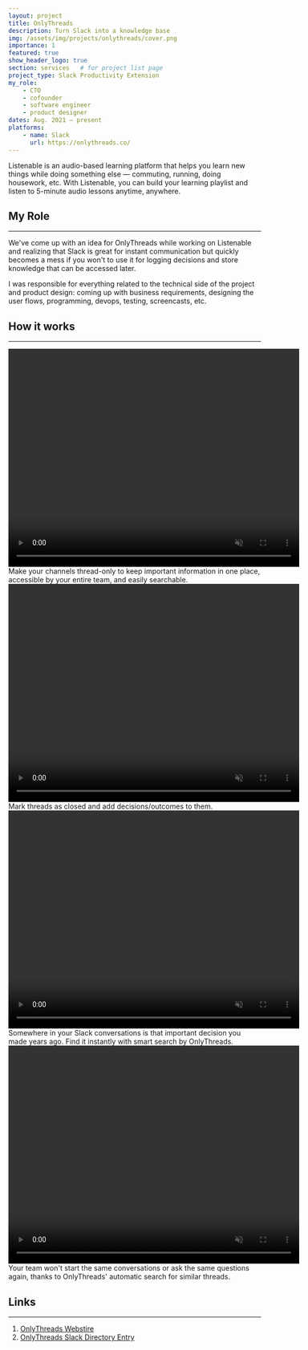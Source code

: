 ```yaml
---
layout: project
title: OnlyThreads
description: Turn Slack into a knowledge base
img: /assets/img/projects/onlythreads/cover.png
importance: 1
featured: true
show_header_logo: true
section: services   # for project list page
project_type: Slack Productivity Extension
my_role: 
    - CTO
    - cofounder
    - software engineer
    - product designer
dates: Aug. 2021 – present
platforms:     
    - name: Slack
      url: https://onlythreads.co/
---
```


Listenable is an audio-based learning platform that helps you learn new things while doing something else — commuting, 
running, doing housework, etc. With Listenable, you can build your learning playlist and listen to 5-minute audio 
lessons anytime, anywhere.

## My Role
***

We've come up with an idea for OnlyThreads while working on Listenable and realizing that Slack is great for instant
communication but quickly becomes a mess if you won't to use it for logging decisions and store knowledge that can
be accessed later.

I was responsible for everything related to the technical side of the project and product design: 
coming up with business requirements, designing the user flows, programming, devops, testing, screencasts, etc.


## How it works
***

<div class="row">
    <div class="col-sm mt-3 mt-md-0 text-center">
        <video width="580" height="435" autoplay muted loop playsinline>
            <source src="{{ '/assets/img/projects/onlythreads/OT scenario 2 webopt.mp4' | relative_url }}" type="video/mp4"/>
        </video>        
    </div> 
</div>
<div class="caption">
    Make your channels thread-only to keep important information in one place, accessible by your entire team, and easily searchable.
</div>

<div class="row">
    <div class="col-sm mt-3 mt-md-0 text-center">
        <video width="580" height="435" autoplay muted loop playsinline>
            <source src="{{ '/assets/img/projects/onlythreads/OT scenario 1 webopt.mp4' | relative_url }}" type="video/mp4"/>
        </video>        
    </div> 
</div>
<div class="caption">
    Mark threads as closed and add decisions/outcomes to them.
</div>

<div class="row">
    <div class="col-sm mt-3 mt-md-0 text-center">
        <video width="580" height="435" autoplay muted loop playsinline>
            <source src="{{ '/assets/img/projects/onlythreads/OT scenario 3 webopt.mp4' | relative_url }}" type="video/mp4"/>
        </video>        
    </div> 
</div>
<div class="caption">
    Somewhere in your Slack conversations is that important decision you made years ago. Find it instantly with smart search by OnlyThreads. 
</div>


<div class="row">
    <div class="col-sm mt-3 mt-md-0 text-center">
        <video width="580" height="435" autoplay muted loop playsinline>
            <source src="{{ '/assets/img/projects/onlythreads/OT scenario 5 webopt.mp4' | relative_url }}" type="video/mp4"/>
        </video>        
    </div> 
</div>
<div class="caption">
    Your team won't start the same conversations or ask the same questions again, thanks to OnlyThreads' automatic search for similar threads. 
</div>





## Links
***

1. [OnlyThreads Webstire](https://onlythreads.co/)
2. [OnlyThreads Slack Directory Entry](https://gohighbrow.slack.com/apps/A022BL4HJLD-onlythreads)

